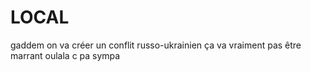 # LOCAL
gaddem on va créer un conflit russo-ukrainien 
ça va vraiment pas être marrant 
oulala c pa sympa 

